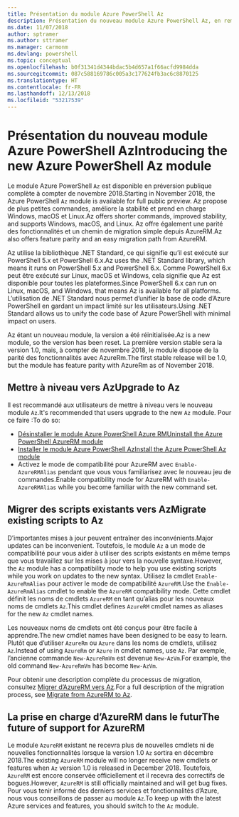 ```yaml
---
title: Présentation du module Azure PowerShell Az
description: Présentation du nouveau module Azure PowerShell Az, en remplacement du module AzureRM.
ms.date: 11/07/2018
author: sptramer
ms.author: sttramer
ms.manager: carmonm
ms.devlang: powershell
ms.topic: conceptual
ms.openlocfilehash: b0f31341d4344bdac5b4d657a1f66acfd9984dda
ms.sourcegitcommit: 087c588169786c005a3c177624fb3ac6c8870125
ms.translationtype: HT
ms.contentlocale: fr-FR
ms.lasthandoff: 12/13/2018
ms.locfileid: "53217539"
---
```

# <a name="introducing-the-new-azure-powershell-az-module"></a><span data-ttu-id="60952-103">Présentation du nouveau module Azure PowerShell Az</span><span class="sxs-lookup"><span data-stu-id="60952-103">Introducing the new Azure PowerShell Az module</span></span>

<span data-ttu-id="60952-104">Le module Azure PowerShell `Az` est disponible en préversion publique complète à compter de novembre 2018.</span><span class="sxs-lookup"><span data-stu-id="60952-104">Starting in November 2018, the Azure PowerShell `Az` module is available for full public preview.</span></span>
<span data-ttu-id="60952-105">Az propose de plus petites commandes, améliore la stabilité et prend en charge Windows, macOS et Linux.</span><span class="sxs-lookup"><span data-stu-id="60952-105">Az offers shorter commands, improved stability, and supports Windows, macOS, and Linux.</span></span> <span data-ttu-id="60952-106">Az offre également une parité des fonctionnalités et un chemin de migration simple depuis AzureRM.</span><span class="sxs-lookup"><span data-stu-id="60952-106">Az also offers feature parity and an easy migration path from AzureRM.</span></span>

<span data-ttu-id="60952-107">Az utilise la bibliothèque .NET Standard, ce qui signifie qu’il est exécuté sur PowerShell 5.x et PowerShell 6.x.</span><span class="sxs-lookup"><span data-stu-id="60952-107">Az uses the .NET Standard library, which means it runs on PowerShell 5.x and PowerShell 6.x.</span></span>
<span data-ttu-id="60952-108">Comme PowerShell 6.x peut être exécuté sur Linux, macOS et Windows, cela signifie que Az est disponible pour toutes les plateformes.</span><span class="sxs-lookup"><span data-stu-id="60952-108">Since PowerShell 6.x can run on Linux, macOS, and Windows, that means Az is available for all platforms.</span></span>
<span data-ttu-id="60952-109">L’utilisation de .NET Standard nous permet d’unifier la base de code d’Azure PowerShell en gardant un impact limité sur les utilisateurs.</span><span class="sxs-lookup"><span data-stu-id="60952-109">Using .NET Standard allows us to unify the code base of Azure PowerShell with minimal impact on users.</span></span>

<span data-ttu-id="60952-110">Az étant un nouveau module, la version a été réinitialisée.</span><span class="sxs-lookup"><span data-stu-id="60952-110">Az is a new module, so the version has been reset.</span></span> <span data-ttu-id="60952-111">La première version stable sera la version 1.0, mais, à compter de novembre 2018, le module dispose de la parité des fonctionnalités avec AzureRm.</span><span class="sxs-lookup"><span data-stu-id="60952-111">The first stable release will be 1.0, but the module has feature parity with AzureRm as of November 2018.</span></span>

## <a name="upgrade-to-az"></a><span data-ttu-id="60952-112">Mettre à niveau vers Az</span><span class="sxs-lookup"><span data-stu-id="60952-112">Upgrade to Az</span></span>

<span data-ttu-id="60952-113">Il est recommandé aux utilisateurs de mettre à niveau vers le nouveau module `Az`.</span><span class="sxs-lookup"><span data-stu-id="60952-113">It's recommended that users upgrade to the new `Az` module.</span></span> <span data-ttu-id="60952-114">Pour ce faire :</span><span class="sxs-lookup"><span data-stu-id="60952-114">To do so:</span></span>

* [<span data-ttu-id="60952-115">Désinstaller le module Azure PowerShell Azure RM</span><span class="sxs-lookup"><span data-stu-id="60952-115">Uninstall the Azure PowerShell AzureRM module</span></span>](/powershell/azure/uninstall-azurerm-ps)
* [<span data-ttu-id="60952-116">Installer le module Azure PowerShell Az</span><span class="sxs-lookup"><span data-stu-id="60952-116">Install the Azure PowerShell Az module</span></span>](/powershell/azure/install-az-ps)
* <span data-ttu-id="60952-117">Activez le mode de compatibilité pour AzureRM avec `Enable-AzureRMAlias` pendant que vous vous familiarisez avec le nouveau jeu de commandes.</span><span class="sxs-lookup"><span data-stu-id="60952-117">Enable compatibility mode for AzureRM with `Enable-AzureRMAlias` while you become familiar with the new command set.</span></span>

## <a name="migrate-existing-scripts-to-az"></a><span data-ttu-id="60952-118">Migrer des scripts existants vers Az</span><span class="sxs-lookup"><span data-stu-id="60952-118">Migrate existing scripts to Az</span></span>

<span data-ttu-id="60952-119">D’importantes mises à jour peuvent entraîner des inconvénients.</span><span class="sxs-lookup"><span data-stu-id="60952-119">Major updates can be inconvenient.</span></span> <span data-ttu-id="60952-120">Toutefois, le module `Az` a un mode de compatibilité pour vous aider à utiliser des scripts existants en même temps que vous travaillez sur les mises à jour vers la nouvelle syntaxe.</span><span class="sxs-lookup"><span data-stu-id="60952-120">However, the `Az` module has a compatibility mode to help you use existing scripts while you work on updates to the new syntax.</span></span> <span data-ttu-id="60952-121">Utilisez la cmdlet `Enable-AzureRmAlias` pour activer le mode de compatibilité `AzureRM`.</span><span class="sxs-lookup"><span data-stu-id="60952-121">Use the `Enable-AzureRmAlias` cmdlet to enable the `AzureRM` compatibility mode.</span></span> <span data-ttu-id="60952-122">Cette cmdlet définit les noms de cmdlets `AzureRM` en tant qu’alias pour les nouveaux noms de cmdlets `Az`.</span><span class="sxs-lookup"><span data-stu-id="60952-122">This cmdlet defines `AzureRM` cmdlet names as aliases for the new `Az` cmdlet names.</span></span>

<span data-ttu-id="60952-123">Les nouveaux noms de cmdlets ont été conçus pour être facile à apprendre.</span><span class="sxs-lookup"><span data-stu-id="60952-123">The new cmdlet names have been designed to be easy to learn.</span></span> <span data-ttu-id="60952-124">Plutôt que d’utiliser `AzureRm` ou `Azure` dans les noms de cmdlets, utilisez `Az`.</span><span class="sxs-lookup"><span data-stu-id="60952-124">Instead of using `AzureRm` or `Azure` in cmdlet names, use `Az`.</span></span> <span data-ttu-id="60952-125">Par exemple, l’ancienne commande `New-AzureRmVm` est devenue `New-AzVm`.</span><span class="sxs-lookup"><span data-stu-id="60952-125">For example, the old command `New-AzureRmVm` has become `New-AzVm`.</span></span>

<span data-ttu-id="60952-126">Pour obtenir une description complète du processus de migration, consultez [Migrer d’AzureRM vers Az](migrate-from-azurerm-to-az.md).</span><span class="sxs-lookup"><span data-stu-id="60952-126">For a full description of the migration process, see [Migrate from AzureRM to Az](migrate-from-azurerm-to-az.md).</span></span>

## <a name="the-future-of-support-for-azurerm"></a><span data-ttu-id="60952-127">La prise en charge d’AzureRM dans le futur</span><span class="sxs-lookup"><span data-stu-id="60952-127">The future of support for AzureRM</span></span>

<span data-ttu-id="60952-128">Le module `AzureRM` existant ne recevra plus de nouvelles cmdlets ni de nouvelles fonctionnalités lorsque la version 1.0 `Az` sortira en décembre 2018.</span><span class="sxs-lookup"><span data-stu-id="60952-128">The existing `AzureRM` module will no longer receive new cmdlets or features when `Az` version 1.0 is released in December 2018.</span></span> <span data-ttu-id="60952-129">Toutefois, `AzureRM` est encore conservée officiellement et il recevra des correctifs de bogues.</span><span class="sxs-lookup"><span data-stu-id="60952-129">However, `AzureRM` is still officially maintained and will get bug fixes.</span></span> <span data-ttu-id="60952-130">Pour vous tenir informé des derniers services et fonctionnalités d’Azure, nous vous conseillons de passer au module `Az`.</span><span class="sxs-lookup"><span data-stu-id="60952-130">To keep up with the latest Azure services and features, you should switch to the `Az` module.</span></span>